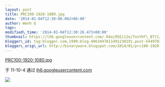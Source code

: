 ```yaml
--- 
layout: post 
title: PRC100-1920-1080.jpg 
date: '2014-01-04T12:30:00.002+08:00' 
author: Wenh Q
tags:
modified\_time: '2014-01-04T12:30:26.473+08:00' 
thumbnail: https://lh6.googleusercontent.com/-R4oj95Ei12o/TosYHf\_BTtI/AAAAAAAAJjA/6IiY9vnWY0g/s72-c/PRC100-1920-1080.jpg
blogger\_id: tag:blogger.com,1999:blog-4961947611491238191.post-5449703306392409703
blogger\_orig\_url: http://binaryware.blogspot.com/2014/01/prc100-1920-1080jpg.html
---
```

[PRC100-1920-1080.jpg](https://lh6.googleusercontent.com/-R4oj95Ei12o/TosYHf_BTtI/AAAAAAAAJjA/6IiY9vnWY0g/s0/PRC100-1920-1080.jpg)

于 11-10-4 通过
[lh6.googleusercontent.com](https://lh6.googleusercontent.com/)

![](https://lh6.googleusercontent.com/-R4oj95Ei12o/TosYHf_BTtI/AAAAAAAAJjA/6IiY9vnWY0g/s0/PRC100-1920-1080.jpg)








